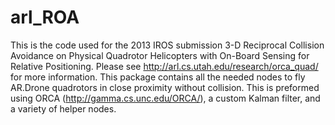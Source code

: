arl_ROA
=======
This is the code used for the 2013 IROS submission 3-D Reciprocal Collision Avoidance on Physical Quadrotor Helicopters with On-Board Sensing for Relative Positioning.
Please see http://arl.cs.utah.edu/research/orca_quad/ for more information. This package contains all the needed nodes to fly AR.Drone quadrotors in close proximity without collision. This is preformed using ORCA (http://gamma.cs.unc.edu/ORCA/), a custom Kalman filter, and a variety of helper nodes. 

